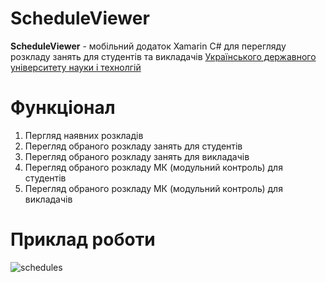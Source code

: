 # ScheduleViewer
__ScheduleViewer__ - мобільний додаток Xamarin C# для перегляду розкладу занять для студентів та викладачів [Українського державного університету науки і технолгій](https://ust.edu.ua/)
# Функціонал
1. Пергляд наявних розкладів
2. Перегляд обраного розкладу занять для студентів
3. Перегляд обраного розкладу занять для викладачів
4. Перегляд обраного розкладу МК (модульний контроль) для студентів
5. Перегляд обраного розкладу МК (модульний контроль) для викладачів
# Приклад роботи
![schedules](/ScreenShots/schedules.jpeg)
